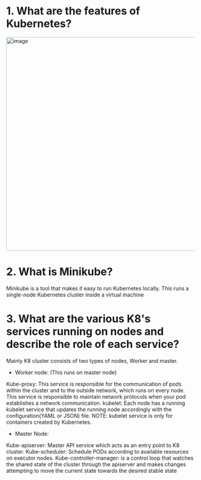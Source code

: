 # 1. What are the features of Kubernetes?
<img width="572" alt="image" src="https://user-images.githubusercontent.com/62458394/161252840-c76d4a12-9da5-4e34-86ca-d20634c18f31.png">

# 2. What is Minikube?
Minikube is a tool that makes it easy to run Kubernetes locally. This runs a single-node Kubernetes cluster inside a virtual machine

# 3. What are the various K8's services running on nodes and describe the role of each service?
Mainly K8 cluster consists of two types of nodes, Worker and master.

- Worker node: (This runs on master node)

Kube-proxy: This service is responsible for the communication of pods within the cluster and to the outside network, which runs on every node. This service is responsible to maintain network protocols when your pod establishes a network communication.
kubelet: Each node has a running kubelet service that updates the running node accordingly with the configuration(YAML or JSON) file. NOTE: kubelet service is only for containers created by Kubernetes.
- Master Node:

Kube-apiserver: Master API service which acts as an entry point to K8 cluster.
Kube-scheduler: Schedule PODs according to available resources on executor nodes.
Kube-controller-manager:  is a control loop that watches the shared state of the cluster through the apiserver and makes changes attempting to move the current state towards the desired stable state
